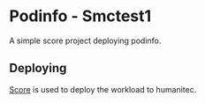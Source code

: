 # Podinfo - Smctest1

A simple score project deploying podinfo.

## Deploying

[Score](https://score.dev/) is used to deploy the workload to humanitec.
